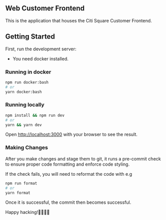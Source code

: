 ## Web Customer Frontend

This is the application that houses the Citi Square Customer Frontend.

## Getting Started

First, run the development server:

- You need docker installed.

### Running in docker

```bash
npm run docker:bash
# or
yarn docker:bash
```

### Running locally

```bash
npm install && npm run dev
# or
yarn && yarn dev
```

Open [http://localhost:3000](http://localhost:3000) with your browser to see the result.

### Making Changes

After you make changes and stage them to git, it runs a pre-commit check to ensure proper code formatting and enforce code styling.

If the check fails, you will need to reformat the code with e.g

```bash
npm run format
# or
yarn format
```

Once it is successful, the commit then becomes successful.

Happy hacking!🚀🚀🚀🚀
